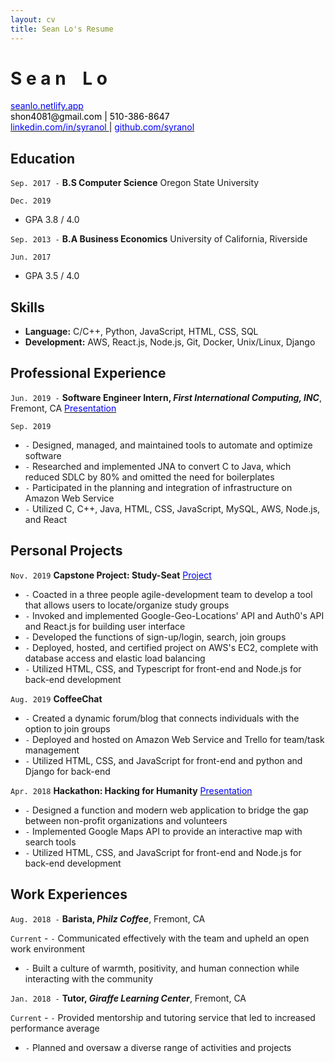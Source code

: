 ```yaml
--- 
layout: cv
title: Sean Lo's Resume
--- 
```


# S e a n     <span style="opacity:0;">_</span> L o 

<div id="webaddress">
  <a href="https://seanlo.netlify.app"><font color="blue"> seanlo.netlify.app</font></a>
</div>

<div id="webaddress">
  <a><font color="black"> shon4081@gmail.com <font color="black">|</font>  510-386-8647 </font> </a>
</div>

<div id="webaddress">
  <a href="https://www.linkedin.com/in/syranol"><font color="blue">linkedin.com/in/syranol </font></a>
  <font color="black">|</font> <a href="https://github.com/syranol"><font color="blue">github.com/syranol</font></a> 
</div>

## Education

`Sep. 2017 -`
__B.S Computer Science__   Oregon State University

`Dec. 2019` 
- GPA 3.8 / 4.0

`Sep. 2013 -` 
__B.A Business Economics__   University of California, Riverside

`Jun. 2017`
- GPA 3.5 / 4.0

## Skills  
- __Language:__ C/C++, Python, JavaScript, HTML, CSS, SQL 
- __Development:__ AWS, React.js, Node.js, Git, Docker, Unix/Linux, Django   

## Professional Experience  
`Jun. 2019 -`
__Software Engineer Intern, *First International Computing, INC*__, Fremont, CA <a href="https://www.slideshare.net/slideshow/embed_code/key/8Q79mh33AwR0jS"> <font color="blue"> Presentation </font> </a>

`Sep. 2019` 
- `-` Designed, managed, and maintained tools to automate and optimize software
- `-` Researched and implemented JNA to convert C to Java, which reduced SDLC by 80% 
and omitted the need for boilerplates
- `-` Participated in the planning and integration of infrastructure on Amazon Web Service
- `-` Utilized C, C++, Java, HTML, CSS, JavaScript, MySQL, AWS, Node.js, and React

## Personal Projects

`Nov. 2019` 
__Capstone Project: Study-Seat__  <a href="https://github.com/syranol/Study-Seat"> <font color="blue"> Project </font> </a>

- `-` Coacted in a three people agile-development team to develop a tool that allows users to locate/organize study groups
- `-` Invoked and implemented Google-Geo-Locations' API and Auth0's API and React.js for building user interface 
- `-` Developed the functions of sign-up/login, search, join groups 
- `-` Deployed, hosted, and certified project on AWS's EC2, complete with database access and elastic load balancing 
- `-` Utilized HTML, CSS, and Typescript for front-end and Node.js for back-end development

`Aug. 2019` 
__CoffeeChat__  

- `-` Created a dynamic forum/blog that connects individuals with the option to join groups 
- `-` Deployed and hosted on Amazon Web Service and Trello for team/task management 
- `-` Utilized HTML, CSS, and JavaScript for front-end and python and Django for back-end

`Apr. 2018` 
__Hackathon: Hacking for Humanity__  <a href="https://xd.adobe.com/view/48a66b77-5435-4eb8-4328-1f67f7a879dc-3e97/"> <font color="blue"> Presentation </font> </a>

- `-` Designed a function and modern web application to bridge the gap between non-profit organizations and volunteers 
- `-` Implemented Google Maps API to provide an interactive map with search tools 
- `-` Utilized HTML, CSS, and JavaScript for front-end and Node.js for back-end development

## Work Experiences  
`Aug. 2018 -` 
__Barista, *Philz Coffee*__, Fremont, CA  

`Current` - `-` Communicated effectively with the team and upheld an open work environment
- `-` Built a culture of warmth, positivity, and human connection while interacting with the community  

`Jan. 2018 -` 
__Tutor, *Giraffe Learning Center*__, Fremont, CA  

`Current` - `-` Provided mentorship and tutoring service that led to increased performance average
- `-` Planned and oversaw a diverse range of activities and projects

